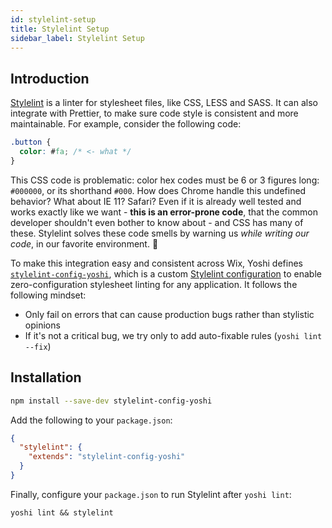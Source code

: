 ```yaml
---
id: stylelint-setup
title: Stylelint Setup
sidebar_label: Stylelint Setup
---
```


## Introduction

[Stylelint](https://stylelint.io) is a linter for stylesheet files, like CSS, LESS and SASS. It can also integrate with Prettier, to make sure code style is consistent and more maintainable. For example, consider the following code:

```css
.button {
  color: #fa; /* <- what */
}
```

This CSS code is problematic: color hex codes must be 6 or 3 figures long: `#000000`, or its shorthand `#000`.
How does Chrome handle this undefined behavior? What about IE 11? Safari? Even if it is already well tested and works exactly like we want - **this is an error-prone code**, that the common developer shouldn't even bother to know about - and CSS has many of these.
Stylelint solves these code smells by warning us _while writing our code_, in our favorite environment. :clap:

To make this integration easy and consistent across Wix, Yoshi defines [`stylelint-config-yoshi`](https://github.com/wix/yoshi/tree/master/packages/stylelint-config-yoshi), which is a custom [Stylelint configuration](https://stylelint.io/user-guide/configuration/) to enable zero-configuration stylesheet linting for any application. It follows the following mindset:

- Only fail on errors that can cause production bugs rather than stylistic opinions
- If it's not a critical bug, we try only to add auto-fixable rules (`yoshi lint --fix`)

## Installation

```bash
npm install --save-dev stylelint-config-yoshi
```

Add the following to your `package.json`:

```json
{
  "stylelint": {
    "extends": "stylelint-config-yoshi"
  }
}
```

Finally, configure your `package.json` to run Stylelint after `yoshi lint`:

`yoshi lint && stylelint`
